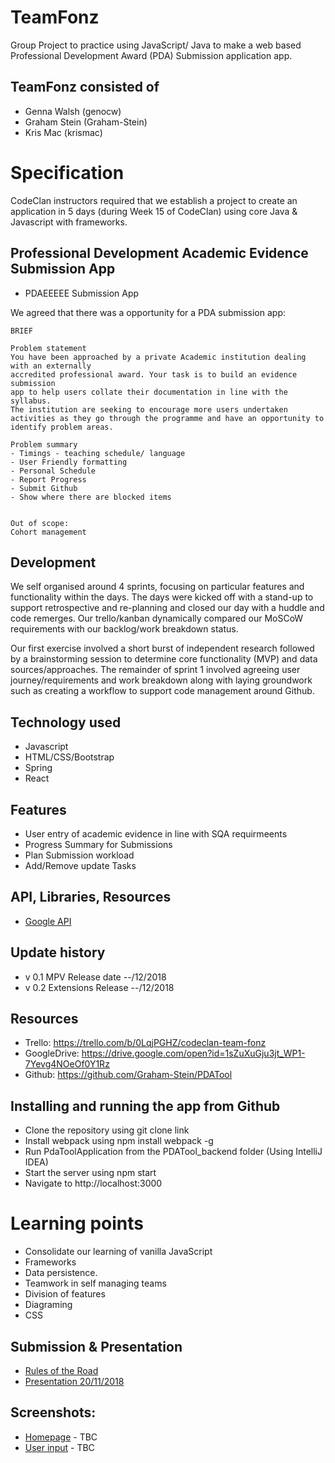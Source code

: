 # TeamFonz
Group Project to practice using JavaScript/ Java to make a web based Professional Development Award (PDA) Submission application app.

## TeamFonz consisted of 
- Genna Walsh (genocw)
- Graham Stein (Graham-Stein)
- Kris Mac (krismac)

# Specification
CodeClan instructors required that we establish a project to create an application in 5 days (during Week 15 of CodeClan) using core Java & Javascript with frameworks.

## Professional Development Academic Evidence Submission App
- PDAEEEEE Submission App

We agreed that there was a opportunity for a PDA submission app:
```
BRIEF

Problem statement
You have been approached by a private Academic institution dealing with an externally 
accredited professional award. Your task is to build an evidence submission 
app to help users collate their documentation in line with the syllabus.  
The institution are seeking to encourage more users undertaken 
activities as they go through the programme and have an opportunity to identify problem areas. 

Problem summary
- Timings - teaching schedule/ language
- User Friendly formatting
- Personal Schedule 
- Report Progress
- Submit Github
- Show where there are blocked items


Out of scope:
Cohort management
```

## Development
We self organised around 4 sprints, focusing on particular features and functionality within the days. The days were kicked off with a stand-up to support retrospective and re-planning and closed our day with a huddle and code remerges. Our trello/kanban dynamically compared our MoSCoW requirements with our backlog/work breakdown status.

Our first exercise involved a short burst of independent research followed by a brainstorming session to determine core functionality (MVP) and data sources/approaches. The remainder of sprint 1 involved agreeing user journey/requirements and work breakdown along with laying groundwork such as creating a workflow to support code management around Github.

## Technology used
- Javascript
- HTML/CSS/Bootstrap
- Spring
- React

## Features
- User entry of academic evidence in line with SQA requirmeents
- Progress Summary for Submissions
- Plan Submission workload
- Add/Remove update Tasks

## API, Libraries, Resources
- [Google API](https://developers.google.com/maps/documentation/)

## Update history
- v 0.1 MPV Release date --/12/2018
- v 0.2 Extensions Release --/12/2018

## Resources
- Trello: https://trello.com/b/0LqjPGHZ/codeclan-team-fonz
- GoogleDrive: https://drive.google.com/open?id=1sZuXuGju3jt_WP1-7Yevg4NOeOf0Y1Rz
- Github: https://github.com/Graham-Stein/PDATool

## Installing and running the app from Github
- Clone the repository using git clone link
- Install webpack using npm install webpack -g
- Run PdaToolApplication from the PDATool_backend folder (Using IntelliJ IDEA)
- Start the server using npm start
- Navigate to http://localhost:3000

# Learning points
- Consolidate our learning of vanilla JavaScript 
- Frameworks
- Data persistence. 
- Teamwork in self managing teams
- Division of features
- Diagraming 
- CSS

## Submission & Presentation
- [Rules of the Road](https://docs.google.com/document/d/1MD8Yi4hiPY5XFitAwXBfECcjO00kOQzaFoS4hIiFhRI/edit?usp=sharing)
- [Presentation 20/11/2018](https://drive.google.com/file/d/1vL5POM_cI7KVEB-uQhKVxNWPsxLRc4GI/view?usp=sharing)

## Screenshots:
- [Homepage](home.png) - TBC
- [User input](input.png)  - TBC
